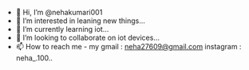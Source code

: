- 👋 Hi, I’m @nehakumari001
- 👀 I’m interested in leaning new things...
- 🌱 I’m currently learning iot...
- 💞️ I’m looking to collaborate on iot devices...
- 📫 How to reach me - my gmail : neha27609@gmail.com
instagram : neha_.100..

<!---
nehakumari001/nehakumari001 is a ✨ special ✨ repository because its `README.md` (this file) appears on your GitHub profile.
You can click the Preview link to take a look at your changes.
--->

